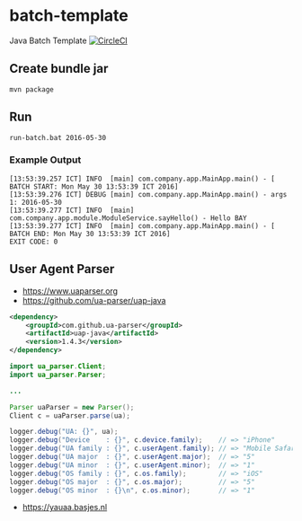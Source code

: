 # batch-template
Java Batch Template [![CircleCI](https://circleci.com/gh/junlapong/batch-template.svg?style=shield)](https://circleci.com/gh/junlapong/batch-template)

## Create bundle jar
```
mvn package
```
## Run
```
run-batch.bat 2016-05-30
```
### Example Output
```
[13:53:39.257 ICT] INFO  [main] com.company.app.MainApp.main() - [ BATCH START: Mon May 30 13:53:39 ICT 2016]
[13:53:39.276 ICT] DEBUG [main] com.company.app.MainApp.main() - args 1: 2016-05-30
[13:53:39.277 ICT] INFO  [main] com.company.app.module.ModuleService.sayHello() - Hello BAY
[13:53:39.277 ICT] INFO  [main] com.company.app.MainApp.main() - [   BATCH END: Mon May 30 13:53:39 ICT 2016]
EXIT CODE: 0
```

## User Agent Parser

- https://www.uaparser.org
- https://github.com/ua-parser/uap-java

```xml
<dependency>
    <groupId>com.github.ua-parser</groupId>
    <artifactId>uap-java</artifactId>
    <version>1.4.3</version>
</dependency>
```

```java
import ua_parser.Client;
import ua_parser.Parser;

...

Parser uaParser = new Parser();
Client c = uaParser.parse(ua);

logger.debug("UA: {}", ua);
logger.debug("Device    : {}", c.device.family);    // => "iPhone"
logger.debug("UA family : {}", c.userAgent.family); // => "Mobile Safari"
logger.debug("UA major  : {}", c.userAgent.major);  // => "5"
logger.debug("UA minor  : {}", c.userAgent.minor);  // => "1"
logger.debug("OS family : {}", c.os.family);        // => "iOS"
logger.debug("OS major  : {}", c.os.major);         // => "5"
logger.debug("OS minor  : {}\n", c.os.minor);       // => "1"
```

- https://yauaa.basjes.nl
